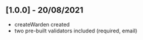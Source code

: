 ## [1.0.0] - 20/08/2021

* createWarden created
* two pre-built validators included (required, email)
